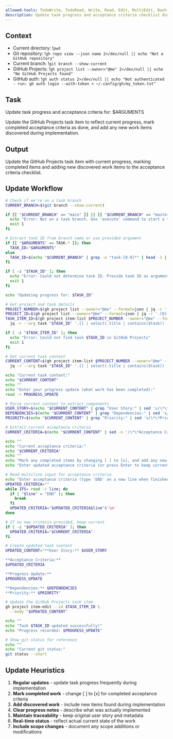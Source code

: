 ```yaml
---
allowed-tools: TodoWrite, TodoRead, Write, Read, Edit, MultiEdit, Bash(git *), Bash(gh *), Glob, Grep, LS, WebFetch, WebSearch, Task, mcp__codeloops__*
description: Update task progress and acceptance criteria checklist during execution
---
```


## Context

- Current directory: !`pwd`
- Git repository: !`gh repo view --json name 2>/dev/null || echo "Not a GitHub repository"`
- Current branch: !`git branch --show-current`
- GitHub Projects: !`gh project list --owner="@me" 2>/dev/null || echo "No GitHub Projects found"`
- GitHub auth: !`gh auth status 2>/dev/null || echo "Not authenticated - run: gh auth login --with-token < ~/.config/gh/my_token.txt"`

## Task

Update task progress and acceptance criteria for: $ARGUMENTS

Update the GitHub Projects task item to reflect current progress, mark completed acceptance criteria as done, and add any new work items discovered during implementation.

## Output

Update the GitHub Projects task item with current progress, marking completed items and adding new discovered work items to the acceptance criteria checklist.

## Update Workflow

```bash
# Check if we're on a task branch
CURRENT_BRANCH=$(git branch --show-current)

if [[ "$CURRENT_BRANCH" == "main" ]] || [[ "$CURRENT_BRANCH" == "master" ]]; then
  echo "Error: Not on a task branch. Use 'execute' command to start a task first."
  exit 1
fi

# Extract task ID from branch name or use provided argument
if [[ "$ARGUMENTS" == TASK-* ]]; then
  TASK_ID="$ARGUMENTS"
else
  TASK_ID=$(echo "$CURRENT_BRANCH" | grep -o "task-[0-9]*" | head -1 | tr '[:lower:]' '[:upper:]')
fi

if [ -z "$TASK_ID" ]; then
  echo "Error: Could not determine task ID. Provide task ID as argument or ensure branch name contains task ID."
  exit 1
fi

echo "Updating progress for: $TASK_ID"

# Get project and task details
PROJECT_NUMBER=$(gh project list --owner="@me" --format=json | jq -r '.[0].number')
PROJECT_ID=$(gh project list --owner="@me" --format=json | jq -r '.[0].id')
TASK_ITEM_ID=$(gh project item-list $PROJECT_NUMBER --owner="@me" --format=json | \
  jq -r --arg task "$TASK_ID" '.[] | select(.title | contains($task)) | .id')

if [ -z "$TASK_ITEM_ID" ]; then
  echo "Error: Could not find task $TASK_ID in GitHub Projects"
  exit 1
fi

# Get current task content
CURRENT_CONTENT=$(gh project item-list $PROJECT_NUMBER --owner="@me" --format=json | \
  jq -r --arg task "$TASK_ID" '.[] | select(.title | contains($task)) | .content.body')

echo "Current task content:"
echo "$CURRENT_CONTENT"
echo ""
echo "Enter your progress update (what work has been completed):"
read -r PROGRESS_UPDATE

# Parse current content to extract components
USER_STORY=$(echo "$CURRENT_CONTENT" | grep "User Story:" | sed 's/\*\*User Story:\*\* //')
DEPENDENCIES=$(echo "$CURRENT_CONTENT" | grep "Dependencies:" | sed 's/\*\*Dependencies:\*\* //')
PRIORITY=$(echo "$CURRENT_CONTENT" | grep "Priority:" | sed 's/\*\*Priority:\*\* //')

# Extract current acceptance criteria
CURRENT_CRITERIA=$(echo "$CURRENT_CONTENT" | sed -n '/\*\*Acceptance Criteria:\*\*/,/\*\*Dependencies:\*\*/p' | head -n -1 | tail -n +2)

echo ""
echo "Current acceptance criteria:"
echo "$CURRENT_CRITERIA"
echo ""
echo "Mark any completed items by changing [ ] to [x], and add any new items discovered:"
echo "Enter updated acceptance criteria (or press Enter to keep current):"

# Read multiline input for acceptance criteria
echo "Enter acceptance criteria (type 'END' on a new line when finished):"
UPDATED_CRITERIA=""
while IFS= read -r line; do
  if [ "$line" = "END" ]; then
    break
  fi
  UPDATED_CRITERIA="$UPDATED_CRITERIA$line"$'\n'
done

# If no new criteria provided, keep current
if [ -z "$UPDATED_CRITERIA" ]; then
  UPDATED_CRITERIA="$CURRENT_CRITERIA"
fi

# Create updated task content
UPDATED_CONTENT="**User Story:** $USER_STORY

**Acceptance Criteria:**
$UPDATED_CRITERIA

**Progress Update:**
$PROGRESS_UPDATE

**Dependencies:** $DEPENDENCIES
**Priority:** $PRIORITY"

# Update the GitHub Projects task item
gh project item-edit --id $TASK_ITEM_ID \
  --body "$UPDATED_CONTENT"

echo ""
echo "Task $TASK_ID updated successfully!"
echo "Progress recorded: $PROGRESS_UPDATE"

# Show git status for reference
echo ""
echo "Current git status:"
git status --short
```

## Update Heuristics

1. **Regular updates** - update task progress frequently during implementation
2. **Mark completed work** - change [ ] to [x] for completed acceptance criteria
3. **Add discovered work** - include new items found during implementation
4. **Clear progress notes** - describe what was actually implemented
5. **Maintain traceability** - keep original user story and metadata
6. **Real-time status** - reflect actual current state of the work
7. **Include scope changes** - document any scope additions or modifications

